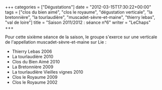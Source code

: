 +++
categories = ["Dégustations"]
date = "2012-03-15T17:30:22+00:00"
tags = ["clos du bien aimé", "clos le royaume", "dégustation verticale", "la bretonnière", "la tourlaudière", "muscadet-sèvre-et-maine", "thierry lebas", "val de loire"] 
title = "Saison 2011/2012 : séance n°6"
writer = "LeChaps"
+++

Pour cette sixième séance de la saison, le groupe s'exerce sur une verticale de l'appellation muscadet-sèvre-et-maine sur Lie :

* Thierry Lebas 2006 <i class="fa fa-plus-circle"></i>
* La tourlaudière 2010
* Clos du Bien Aimé 2010
* La Bretonnière 2009
* La tourlaudière Vieilles vignes 2010
* Clos le Royaume 2009
* Clos le Royaume 2002
